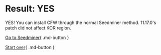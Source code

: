 # Result: YES

YES! You can install CFW through the normal Seedminer method. 11.17.0's patch did not affect KOR region.

[Go to Seedminer](https://3ds.hacks.guide/seedminer){ .md-button } 

[Start over](/seventeen){ .md-button }